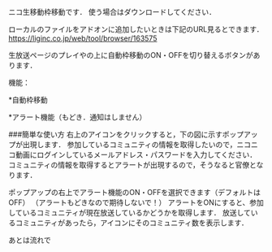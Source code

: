ニコ生移動枠移動です．
使う場合はダウンロードしてください．

ローカルのファイルをアドオンに追加したいときは下記のURL見るとできます．
<https://liginc.co.jp/web/tool/browser/163575>

生放送ページのプレイやの上に自動枠移動のON・OFFを切り替えるボタンがあります．


機能：

*自動枠移動

*アラート機能（もどき．通知はしません）

###簡単な使い方
右上のアイコンをクリックすると，下の図に示すポップアップが出現します．
参加しているコミュニティの情報を取得したいので，ニコニコ動画にログインしているメールアドレス・パスワードを入力してください．
コミュニティの情報を取得するとアラートが出現するので，そうなると官僚となります．

ポップアップの右上でアラート機能のON・OFFを選択できます（デフォルトはOFF）
（アラートもどきなので期待しないで！）
アラートをONにすると、参加しているコミュニティが現在放送しているかどうかを取得します．
放送しているコミュニティがあったら，アイコンにそのコミュニティ数を表示します．

あとは流れで
